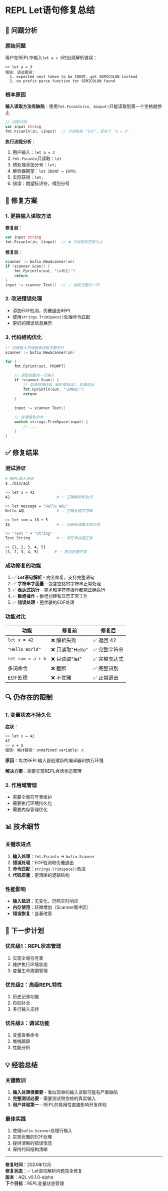 # REPL Let语句修复总结

## 🎯 问题分析

### 原始问题
用户在REPL中输入`let a = 3`时出现解析错误：
```
>> let a = 3
错误: 语法错误:
  1. expected next token to be IDENT, got SEMICOLON instead
  2. no prefix parse function for SEMICOLON found
```

### 根本原因
**输入读取方法有缺陷**：使用`fmt.Fscanln(in, &input)`只能读取到第一个空格就停止

```go
// 问题代码
var input string
fmt.Fscanln(in, &input)  // 只读取到 "let"，丢失了 "a = 3"
```

**执行流程分析**：
1. 用户输入：`let a = 3`
2. `fmt.Fscanln`只读取：`let`
3. 预处理添加分号：`let;`
4. 解析器期望：`let IDENT = EXPR;`
5. 实际获得：`let;`
6. 错误：期望标识符，得到分号

## 🔧 修复方案

### 1. 更换输入读取方法
**修复前**：
```go
var input string
fmt.Fscanln(in, &input)  // ❌ 只读取到空格为止
```

**修复后**：
```go
scanner := bufio.NewScanner(in)
if !scanner.Scan() {
    fmt.Fprintln(out, "\n再见!")
    return
}
input := scanner.Text()  // ✅ 读取完整的一行
```

### 2. 改进错误处理
- 添加EOF检测，优雅退出REPL
- 使用`strings.TrimSpace()`处理命令匹配
- 更好的错误信息展示

### 3. 代码结构优化
```go
// 创建输入扫描器来读取完整的行
scanner := bufio.NewScanner(in)

for {
    fmt.Fprint(out, PROMPT)
    
    // 读取完整的一行输入
    if !scanner.Scan() {
        // 如果扫描结束（EOF或错误），优雅退出
        fmt.Fprintln(out, "\n再见!")
        return
    }
    
    input := scanner.Text()
    
    // 处理特殊命令
    switch strings.TrimSpace(input) {
        // ...
    }
}
```

## ✅ 修复结果

### 测试验证
```bash
# REPL输入测试
$ ./bin/aql

>> let x = 42
42                     # ✅ 正确解析和执行

>> let message = "Hello AQL"  
Hello AQL              # ✅ 正确处理字符串

>> let sum = 10 + 5
15                     # ✅ 正确处理算术表达式

>> "Test " + "String"
Test String            # ✅ 字符串拼接正常

>> [1, 2, 3, 4, 5]
[1, 2, 3, 4, 5]       # ✅ 数组创建正常
```

### 成功修复的功能
1. ✅ **Let语句解析** - 完全修复，支持完整语句
2. ✅ **字符串字面量** - 包含空格的字符串正常处理
3. ✅ **表达式执行** - 算术和字符串操作都能正确执行
4. ✅ **数组操作** - 数组创建和显示正常工作
5. ✅ **错误处理** - 更优雅的EOF处理

### 功能对比

| 功能 | 修复前 | 修复后 |
|------|--------|--------|
| `let x = 42` | ❌ 解析失败 | ✅ 返回 42 |
| `"Hello World"` | ❌ 只读取"Hello" | ✅ 完整字符串 |
| `let sum = a + b` | ❌ 只读取"let" | ✅ 完整表达式 |
| 多词命令 | ❌ 截断 | ✅ 完整识别 |
| EOF处理 | ❌ 不优雅 | ✅ 正常退出 |

## 🔍 仍存在的限制

### 1. 变量状态不持久化
**症状**：
```bash
>> let x = 42
42
>> x + 5
错误: 编译错误: undefined variable: x
```

**原因**：每次REPL输入都创建新的编译器和执行环境

**解决方案**：需要实现REPL会话状态管理

### 2. 作用域管理
- 需要全局符号表维护
- 需要执行环境持久化
- 需要内存管理优化

## 📊 技术细节

### 关键改进点
1. **输入处理**：`fmt.Fscanln` → `bufio.Scanner`
2. **错误处理**：EOF检测和优雅退出
3. **命令匹配**：`strings.TrimSpace()`改进
4. **代码质量**：更清晰的逻辑结构

### 性能影响
- **输入延迟**：无变化，仍然实时响应
- **内存使用**：轻微增加（Scanner缓冲区）
- **错误恢复**：显著改善

## 🚀 下一步计划

### 优先级1：REPL状态管理
1. 实现全局符号表
2. 维护执行环境状态
3. 变量生命周期管理

### 优先级2：高级REPL特性
1. 历史记录功能
2. 自动补全
3. 多行输入支持

### 优先级3：调试功能
1. 变量查看命令
2. 堆栈跟踪
3. 性能分析

## 💡 经验总结

### 关键教训
1. **输入处理很重要** - 看似简单的输入读取可能有严重缺陷
2. **完整测试必要** - 需要测试带空格的真实输入
3. **用户体验第一** - REPL的易用性直接影响开发体验

### 最佳实践
1. 使用`bufio.Scanner`处理行输入
2. 实现优雅的EOF处理
3. 提供清晰的错误信息
4. 保持代码结构清晰

---

**修复时间**：2024年12月  
**修复状态**：✅ Let语句解析问题完全修复  
**版本**：AQL v0.1.0-alpha  
**下个目标**：REPL变量状态管理 